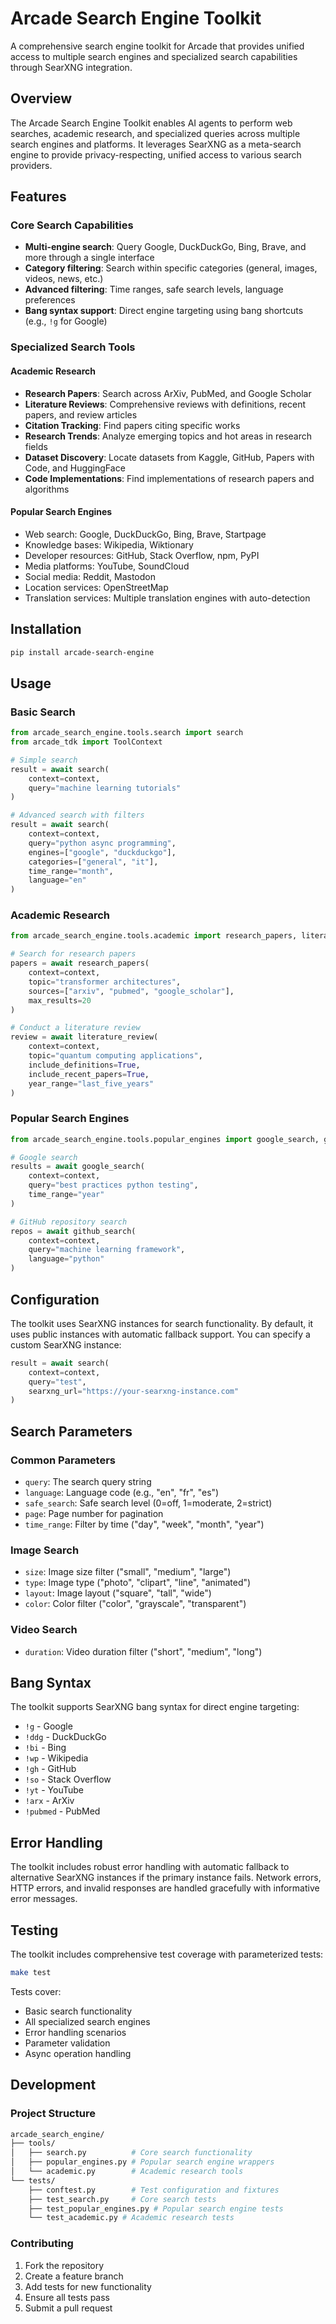# Arcade Search Engine Toolkit

A comprehensive search engine toolkit for Arcade that provides unified access to multiple search engines and specialized search capabilities through SearXNG integration.

## Overview

The Arcade Search Engine Toolkit enables AI agents to perform web searches, academic research, and specialized queries across multiple search engines and platforms. It leverages SearXNG as a meta-search engine to provide privacy-respecting, unified access to various search providers.

## Features

### Core Search Capabilities

- **Multi-engine search**: Query Google, DuckDuckGo, Bing, Brave, and more through a single interface
- **Category filtering**: Search within specific categories (general, images, videos, news, etc.)
- **Advanced filtering**: Time ranges, safe search levels, language preferences
- **Bang syntax support**: Direct engine targeting using bang shortcuts (e.g., `!g` for Google)

### Specialized Search Tools

#### Academic Research

- **Research Papers**: Search across ArXiv, PubMed, and Google Scholar
- **Literature Reviews**: Comprehensive reviews with definitions, recent papers, and review articles
- **Citation Tracking**: Find papers citing specific works
- **Research Trends**: Analyze emerging topics and hot areas in research fields
- **Dataset Discovery**: Locate datasets from Kaggle, GitHub, Papers with Code, and HuggingFace
- **Code Implementations**: Find implementations of research papers and algorithms

#### Popular Search Engines

- Web search: Google, DuckDuckGo, Bing, Brave, Startpage
- Knowledge bases: Wikipedia, Wiktionary
- Developer resources: GitHub, Stack Overflow, npm, PyPI
- Media platforms: YouTube, SoundCloud
- Social media: Reddit, Mastodon
- Location services: OpenStreetMap
- Translation services: Multiple translation engines with auto-detection

## Installation

```bash
pip install arcade-search-engine
```

## Usage

### Basic Search

```python
from arcade_search_engine.tools.search import search
from arcade_tdk import ToolContext

# Simple search
result = await search(
    context=context,
    query="machine learning tutorials"
)

# Advanced search with filters
result = await search(
    context=context,
    query="python async programming",
    engines=["google", "duckduckgo"],
    categories=["general", "it"],
    time_range="month",
    language="en"
)
```

### Academic Research

```python
from arcade_search_engine.tools.academic import research_papers, literature_review

# Search for research papers
papers = await research_papers(
    context=context,
    topic="transformer architectures",
    sources=["arxiv", "pubmed", "google_scholar"],
    max_results=20
)

# Conduct a literature review
review = await literature_review(
    context=context,
    topic="quantum computing applications",
    include_definitions=True,
    include_recent_papers=True,
    year_range="last_five_years"
)
```

### Popular Search Engines

```python
from arcade_search_engine.tools.popular_engines import google_search, github_search

# Google search
results = await google_search(
    context=context,
    query="best practices python testing",
    time_range="year"
)

# GitHub repository search
repos = await github_search(
    context=context,
    query="machine learning framework",
    language="python"
)
```

## Configuration

The toolkit uses SearXNG instances for search functionality. By default, it uses public instances with automatic fallback support. You can specify a custom SearXNG instance:

```python
result = await search(
    context=context,
    query="test",
    searxng_url="https://your-searxng-instance.com"
)
```

## Search Parameters

### Common Parameters
- `query`: The search query string
- `language`: Language code (e.g., "en", "fr", "es")
- `safe_search`: Safe search level (0=off, 1=moderate, 2=strict)
- `page`: Page number for pagination
- `time_range`: Filter by time ("day", "week", "month", "year")

### Image Search
- `size`: Image size filter ("small", "medium", "large")
- `type`: Image type ("photo", "clipart", "line", "animated")
- `layout`: Image layout ("square", "tall", "wide")
- `color`: Color filter ("color", "grayscale", "transparent")

### Video Search
- `duration`: Video duration filter ("short", "medium", "long")

## Bang Syntax

The toolkit supports SearXNG bang syntax for direct engine targeting:

- `!g` - Google
- `!ddg` - DuckDuckGo
- `!bi` - Bing
- `!wp` - Wikipedia
- `!gh` - GitHub
- `!so` - Stack Overflow
- `!yt` - YouTube
- `!arx` - ArXiv
- `!pubmed` - PubMed

## Error Handling

The toolkit includes robust error handling with automatic fallback to alternative SearXNG instances if the primary instance fails. Network errors, HTTP errors, and invalid responses are handled gracefully with informative error messages.

## Testing

The toolkit includes comprehensive test coverage with parameterized tests:

```bash
make test
```

Tests cover:
- Basic search functionality
- All specialized search engines
- Error handling scenarios
- Parameter validation
- Async operation handling

## Development

### Project Structure

```bash
arcade_search_engine/
├── tools/
│   ├── search.py          # Core search functionality
│   ├── popular_engines.py # Popular search engine wrappers
│   └── academic.py        # Academic research tools
└── tests/
    ├── conftest.py        # Test configuration and fixtures
    ├── test_search.py     # Core search tests
    ├── test_popular_engines.py # Popular search engine tests
    └── test_academic.py # Academic research tests
```

### Contributing

1. Fork the repository
2. Create a feature branch
3. Add tests for new functionality
4. Ensure all tests pass
5. Submit a pull request

